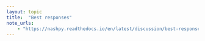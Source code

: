 ```yaml
---
layout: topic
title:  "Best responses"
note_urls:
    - "https://nashpy.readthedocs.io/en/latest/discussion/best-responses.html"
---
```

